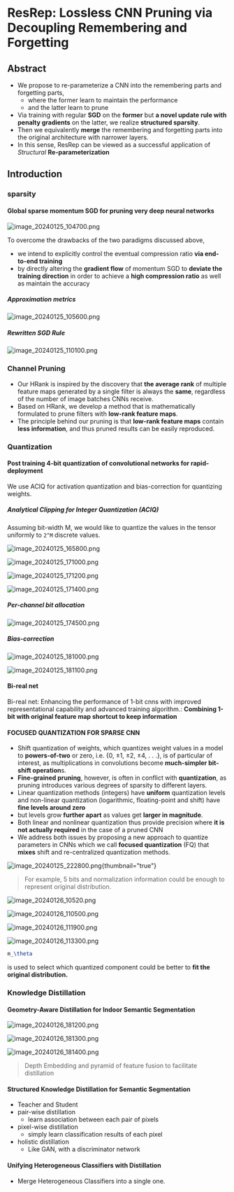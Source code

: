 # ResRep: Lossless CNN Pruning via Decoupling Remembering and Forgetting

<show-structure for="chapter,procedure" depth="3"/>

## Abstract

- We propose to re-parameterize a CNN into the remembering parts and forgetting parts, 
  - where the former learn to maintain the performance 
  - and the latter learn to prune
- Via training with regular **SGD** on the **former** but **a novel update rule with penalty gradients** on the latter, we realize **structured sparsity**.
- Then we equivalently **merge** the remembering and forgetting parts into the original architecture with narrower layers. 
- In this sense, ResRep can be viewed as a successful application of _Structural_ **Re-parameterization**

## Introduction

### sparsity

#### Global sparse momentum SGD for pruning very deep neural networks

![image_20240125_104700.png](image_20240125_104700.png)

To overcome the drawbacks of the two paradigms discussed above, 
- we intend to explicitly control the
eventual compression ratio **via end-to-end training** 
- by directly altering the **gradient flow** of momentum
SGD to **deviate the training direction** in order to achieve a **high compression ratio** as well as maintain
the accuracy

##### Approximation metrics
![image_20240125_105600.png](image_20240125_105600.png)

##### Rewritten SGD Rule
![image_20240125_110100.png](image_20240125_110100.png)

### Channel Pruning

- Our HRank is inspired by the discovery that
**the average rank** of multiple feature maps generated by a
single filter is always the **same**, regardless of the number of
image batches CNNs receive. 
- Based on HRank, we develop
a method that is mathematically formulated to prune filters
with **low-rank feature maps**. 
- The principle behind our pruning is that **low-rank feature maps** contain **less information**,
and thus pruned results can be easily reproduced.

### Quantization

#### Post training 4-bit quantization of convolutional networks for rapid-deployment
We use ACIQ for activation quantization and bias-correction for quantizing weights.
##### Analytical Clipping for Integer Quantization (ACIQ)

Assuming bit-width M, we would like to quantize the values in the tensor uniformly
to `2^M` discrete values.

![image_20240125_165800.png](image_20240125_165800.png)

![image_20240125_171000.png](image_20240125_171000.png)

![image_20240125_171200.png](image_20240125_171200.png)

![image_20240125_171400.png](image_20240125_171400.png)

##### Per-channel bit allocation

![image_20240125_174500.png](image_20240125_174500.png)


##### Bias-correction

![image_20240125_181000.png](image_20240125_181000.png)

![image_20240125_181100.png](image_20240125_181100.png)

#### Bi-real net

Bi-real net: Enhancing the performance of 1-bit cnns with improved representational capability and advanced training algorithm.: **Combining 1-bit with original feature map shortcut to keep information**

#### FOCUSED QUANTIZATION FOR SPARSE CNN
- Shift quantization of weights, which quantizes weight values in a model
  to **powers-of-two** or zero, i.e. {0, ±1, ±2, ±4, . . .}, is of particular of interest, as multiplications
  in convolutions become **much-simpler bit-shift operation**s.
- **Fine-grained pruning**, however, is often in conflict with **quantization**, as pruning introduces various
  degrees of sparsity to different layers. 
- Linear quantization methods (integers) have **uniform**
  quantization levels and non-linear quantization (logarithmic, floating-point and shift) have **fine levels
  around zero** 
- but levels grow **further apart** as values get **larger in magnitude**. 
- Both linear and nonlinear
  quantization thus provide precision where **it is not actually required** in the case of a pruned CNN
- We address both issues by proposing a new
  approach to quantize parameters in CNNs which we call **focused quantization** (FQ) that **mixes** shift
  and re-centralized quantization methods.


![image_20240125_222800.png](image_20240125_222800.png){thumbnail="true"}
> For example, 5 bits and normalization information could be enough to represent original distribution.
> 

![image_20240126_10520.png](image_20240126_10520.png)

![image_20240126_110500.png](image_20240126_110500.png)

![image_20240126_111900.png](image_20240126_111900.png)

![image_20240126_113300.png](image_20240126_113300.png)

```tex
m_\theta
```
is used to select which quantized component could be better to **fit the original distribution.**

### Knowledge Distillation
#### Geometry-Aware Distillation for Indoor Semantic Segmentation

![image_20240126_181200.png](image_20240126_181200.png)

![image_20240126_181300.png](image_20240126_181300.png)

![image_20240126_181400.png](image_20240126_181400.png)

> Depth Embedding and pyramid of feature fusion to facilitate distillation

#### Structured Knowledge Distillation for Semantic Segmentation
- Teacher and Student
- pair-wise distillation
  - learn association between each pair of pixels
- pixel-wise distillation
  - simply learn classification results of each pixel
- holistic distillation
  - Like GAN, with a discriminator network

#### Unifying Heterogeneous Classifiers with Distillation
- Merge Heterogeneous Classifiers into a single one.






